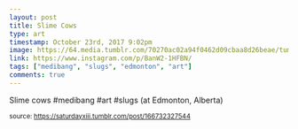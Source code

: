 ```yaml
---
layout: post
title: Slime Cows
type: art
timestamp: October 23rd, 2017 9:02pm
image: https://64.media.tumblr.com/70270ac02a94f0462d09cbaa8d26beae/tumblr_oyb4gip2V91rtskmuo1_500.jpg
link: https://www.instagram.com/p/BanW2-1HFBN/
tags: ["medibang", "slugs", "edmonton", "art"]
comments: true
---
```

Slime cows #medibang #art #slugs (at Edmonton, Alberta)
 
  
<small>source: https://saturdayxiii.tumblr.com/post/166732327544</small>
